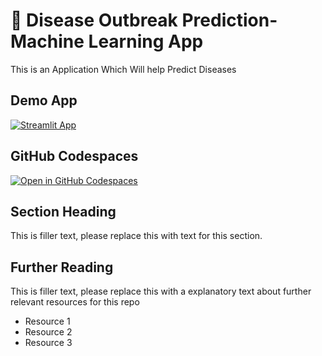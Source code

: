 # 🤖 Disease Outbreak Prediction-Machine Learning App

This is an Application Which Will help Predict Diseases

## Demo App

[![Streamlit App](https://static.streamlit.io/badges/streamlit_badge_black_white.svg)](https://do_machine_learning.streamlit.app/)

## GitHub Codespaces

[![Open in GitHub Codespaces](https://github.com/codespaces/badge.svg)](https://codespaces.new/streamlit/app-starter-kit?quickstart=1)

## Section Heading

This is filler text, please replace this with text for this section.

## Further Reading

This is filler text, please replace this with a explanatory text about further relevant resources for this repo
- Resource 1
- Resource 2
- Resource 3
